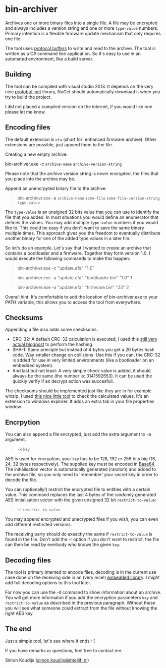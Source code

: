 bin-archiver
============

Archives one or more binary files into a single file. A file may be encrypted and always includes a version string and one or more `type-value` numbers. Primary intention is a flexible firmware update mechanism that only requires one file. 

The tool uses [protocol buffers](https://github.com/google/protobuf/) to write and read to the archive. The tool is written as a C# command line application. So it's easy to use in an automated environment, like a build server.

Building
--------

The tool can be compiled with visual studio 2013. It depends on the very nice [protobuf-net](https://code.google.com/p/protobuf-net/) library, NuGet should automatically download it when you try to build the project.

I did not placed a compiled version on the internet, if you would like one please let me know.

Encoding files
--------------

The default extension is `efa` (short for: enhanced firmware archive). Other extensions are possible, just append them to the file.

Creating a new empty archive:

bin-archiver.exe -c `archive-name` `archive-version-string`

Please note that the archive version string is never encrypted, the files that you place into the archive may be.

Append an unencrpyted binary file to the archive:

> bin-archiver.exe -a `archive-name` `some-file` `some-file-version-string` `type-value`

The `type-value` is an unsigned 32 bits value that you can use to identify the file that you added. In most situations you would define an enumerator that defines the values. You may add multiple `type-value` numbers if you would like to. This could be easy if you don't want to save the same binary multiple times. This approach gives you the freedom to eventually distribute another binary for one of the added type values in a later file.

So let's do an example. Let's say that I wanted to create an archive that contains a bootloader and a firmware. Together they form version 1.0. I would execute the following commands to make this happen:

> bin-archiver.exe -c "update.efa" "1.0"

> bin-archiver.exe -a "update.efa" "bootloader.bin" "1.0" 1

> bin-archiver.exe -a "update.efa" "firmware.bin" "23" 2

Overall hint: It's comfortable to add the location of bin-archiver.exe to your PATH variable, this allows you to access the tool from everywhere.

Checksums
---------

Appending a file also adds some checksums:

* CRC-32: A default CRC-32 calculation is executed, I used this [still very actual blogpost](http://damieng.com/blog/2006/08/08/calculating_crc32_in_c_and_net) to perform the hashing.
* SHA-1: Same principle but instead of 4 bytes you get a 20 bytes hash code. Way smaller change on collisions. Use this if you can, the CRC-32 is added for use in very limited environments (like a bootloader on an embedded system).
* And last but not least: A very simple check value is added, it should always be the same (the number is: 3141592653). It can be used the quickly verify if an decrypt action was succesfull.

The checksums should be implemented just like they are in for example winzip. I used [this nice little tool](http://code.kliu.org/hashcheck/) to check the calculated values. It's an extension to windows explorer. It adds an extra tab in your file properties window.

Encrpytion
----------

You can also append a file encrypted, just add the extra argument to -a argument.
> -k `key` 

AES is used for encryption, your `key` has to be 128, 192 or 256 bits big (16, 24, 32 bytes respectively). The supplied key must be encoded in [Base64](http://en.wikipedia.org/wiki/Base64). The initialisation vector is automatically generated (random) and added to the archive file, so you only need to 'remember' your secret key in order to decode the file.

You can (optionally!) restrict the encrypted file to entities with a certain value. This command replaces the last 4 bytes of the randomly generated AES initialisation vector with the given unsigned 32 bit `restrict-to-value`:
> -r `restrict-to-value`

You may append encrypted and unecrypted files if you wish, you can even add different restricted versions.

The receiving party should do exeactly the same if `restrict-to-value` is found in the file. Don't add the -r option if you don't want to restrict, the file can then be read by everbody who knows the given `key`.

Decoding files
--------------

The tool is primary intented to encode files, decoding is in the current use case done on the receiving side in an (very nice!) [embedded library](http://koti.kapsi.fi/jpa/nanopb/). I might add full decoding options to this tool later.

For now you can use the -d command to show information about an archive. You will get more informaton if you add the encryption parameters `key` and `restrict-to-value` as described in the previous paragraph. Without these you will see what someone could extract from the file without knowing the right AES key.

The end
-------

Just a simple tool, let's see where it ends :-)

If you have remarks or questions, feel free to contact me.

Simon Koudijs (simon.koudijs@intellifi.nl)
